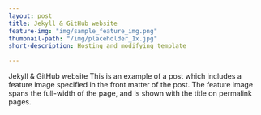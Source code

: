 ```yaml
---
layout: post
title: Jekyll & GitHub website
feature-img: "img/sample_feature_img.png"
thumbnail-path: "/img/placeholder_1x.jpg"
short-description: Hosting and modifying template

---
```

Jekyll & GitHub website
This is an example of a post which includes a feature image specified in the front matter of the post. The feature image spans the full-width of the page, and is shown with the title on permalink pages.
